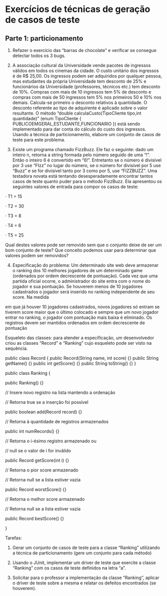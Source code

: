 
# Exercícios de técnicas de geração de casos de teste

## Parte 1: particionamento

1. Refazer o exercício das “barras de chocolate” e verificar se consegue detectar todos os 3 bugs.


2. A associação cultural da Universidade vende pacotes de ingressos válidos em todos os cinemas da cidade. O custo unitário dos ingressos é de R$ 25,00. Os ingressos podem ser adquiridos por qualquer pessoa, mas estudantes da própria Universidade tem desconto de 25% e funcionários da Universidade (professores, técnicos etc.) tem desconto de 10%. Compras com mais de 10 ingressos tem 5% de desconto e compras com mais de 50 ingressos tem 5% nos primeiros 50 e 10% nos demais. Calcula-se primeiro o desconto relativos à quantidade. O desconto referente ao tipo de adquirente é aplicado sobre o valor resultante. O método “double calculaCusto(TipoCliente tipo,int quantidade)” (enum TipoCliente { PUBLICOEMGERAL,ESTUDANTE,FUNCIONARIO }) está sendo implementado para dar conta do cálculo do custo dos ingressos. Usando a técnica de particionamento, elabore um conjunto de casos de teste para este problema.


3. Existe um programa chamado FizzBuzz. Ele faz o seguinte: dado um inteiro n, retorna a string formada pelo número seguido de uma “!”. Então o inteiro 6 é convertido em “6!”. Entretanto se o número é divisível por 3 use “FIzz” no lugar do número, se o número for divisível por 5 use “Buzz” e se for divisível tanto por 3 como por 5, use “FIZZBUZZ”. Uma testadora novata está tentando desesperadamente encontrar tantos casos de teste quanto puder para o método FizzBuzz. Ela apresentou os seguintes valores de entrada para compor os casos de teste:

· T1 = 15

· T2 = 30

· T3 = 8

· T4 = 6

· T5 = 25

Qual destes valores pode ser removido sem que o conjunto deixe de ser um bom conjunto de teste? Que conceito podemos usar para determinar que valores podem ser removidos?

4. Especificação do problema: Um determinado site web deve armazenar o ranking dos 10 melhores jogadores de um determinado game (ordenados por ordem decrescente de pontuação). Cada vez que uma partida oficial ocorre, o administrador do site entra com o nome do jogador e sua pontuação. Se houverem menos de 10 jogadores cadastrados o jogador será inserido no ranking independente de seu score. Na medida

em que já houver 10 jogadores cadastrados, novos jogadores só entram se tiverem score maior que o último colocado e sempre que um novo jogador entrar no ranking, o jogador com pontuação mais baixa é eliminado. Os registros devem ser mantidos ordenados em ordem decrescente de pontuação

Esqueleto das classes: para atender a especificação, um desenvolvedor criou as classes “Record” e “Ranking” cujo esqueleto pode ser visto na sequência.

public class Record { public Record(String name, int score) {} public String getName() {} public int getScore() {} public String toString() {} }

public class Ranking {

public Ranking() {}

// Insere novo registro na lista mantendo a ordenação

// Retorna true se a inserção foi possível

public boolean add(Record record) {}

// Retorna à quantidade de registros armazenados

public int numRecords() {}

// Retorna o i-ésimo registro armazenado ou

// null se o valor de i for inválido

public Record getScore(int i) {}

// Retorna o pior score armazenado

// Retorna null se a lista estiver vazia

public Record worstScore() {}

// Retorna o melhor score armazenado

// Retorna null se a lista estiver vazia

public Record bestScore() {}

}

Tarefas:

1. Gerar um conjunto de casos de teste para a classe “Ranking” utilizando a técnica de particionamento (gere um conjunto para cada método)

2. Usando o JUnit, implementar um driver de teste que exercite a classe “Ranking” com os casos de teste definidos na letra “a”.

3. Solicitar para o professor a implementação da classe “Ranking”, aplicar o driver de teste sobre a mesma e relatar os defeitos encontrados (se houverem).